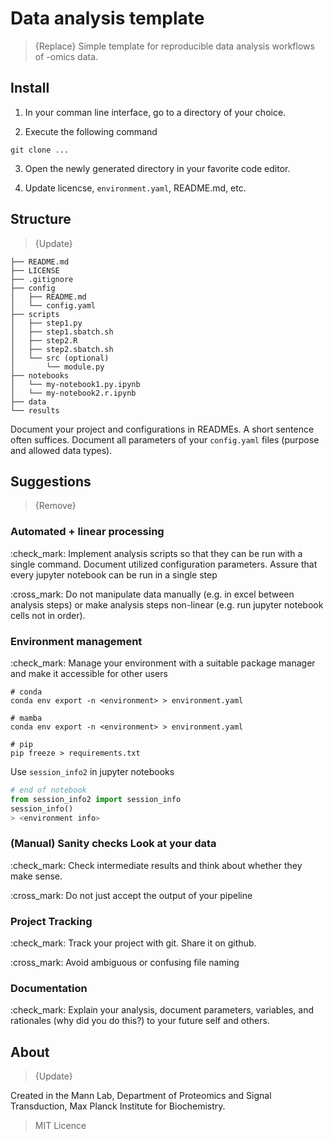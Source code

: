 # Data analysis template

> {Replace} Simple template for reproducible data analysis workflows of -omics data.


## Install

1. In your comman line interface, go to a directory of your choice.

2. Execute the following command

```shell
git clone ...
```

3. Open the newly generated directory in your favorite code editor.

4. Update licencse, `environment.yaml`, README.md, etc.


## Structure

> {Update}

```shell
├── README.md
├── LICENSE
├── .gitignore
├── config
│   ├── README.md
│   └── config.yaml
├── scripts
│   ├── step1.py
│   ├── step1.sbatch.sh 
│   ├── step2.R
│   ├── step2.sbatch.sh
│   └── src (optional)
│       └── module.py
├── notebooks
│   └── my-notebook1.py.ipynb
│   └── my-notebook2.r.ipynb
├── data
└── results
```

Document your project and configurations in READMEs. A short sentence often suffices. Document all parameters of your `config.yaml` files (purpose and allowed data types). 


## Suggestions
> {Remove}

### Automated + linear processing

:check_mark: Implement analysis scripts so that they can be run with a single command. Document utilized configuration parameters. Assure that every jupyter  notebook can be run in a single step

:cross_mark: Do not manipulate data manually (e.g. in excel between analysis steps) or make analysis steps non-linear (e.g. run jupyter notebook cells not in order). 

### Environment management 

:check_mark: Manage your environment with a suitable package manager and make it accessible for other users 

```shell
# conda 
conda env export -n <environment> > environment.yaml

# mamba 
conda env export -n <environment> > environment.yaml

# pip 
pip freeze > requirements.txt 
```

Use `session_info2` in jupyter notebooks
```python
# end of notebook
from session_info2 import session_info
session_info()
> <environment info>
```

### (Manual) Sanity checks Look at your data

:check_mark: Check intermediate results and think about whether they make sense.

:cross_mark: Do not just accept the output of your pipeline

### Project Tracking

:check_mark: Track your project with git. Share it on github.

:cross_mark: Avoid ambiguous or confusing file naming 

### Documentation

:check_mark: Explain your analysis, document parameters, variables, and rationales (why did you do this?) to your future self and others.



## About
> {Update}

Created in the Mann Lab, Department of Proteomics and Signal Transduction, Max Planck Institute for Biochemistry.

> MIT Licence